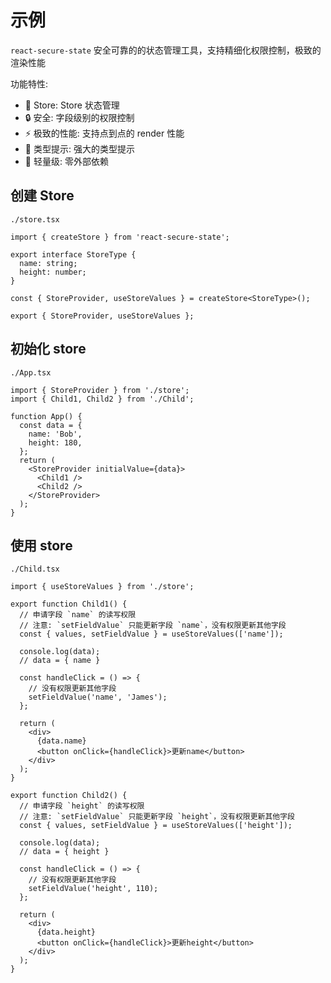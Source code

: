 # 示例

`react-secure-state` 安全可靠的的状态管理工具，支持精细化权限控制，极致的渲染性能

功能特性:

- 💎 Store: Store 状态管理
- 🔒 安全: 字段级别的权限控制
- ⚡️ 极致的性能: 支持点到点的 render 性能
- 🧩 类型提示: 强大的类型提示
- 🚀 轻量级: 零外部依赖

## 创建 Store

`./store.tsx`

```tsx | pure
import { createStore } from 'react-secure-state';

export interface StoreType {
  name: string;
  height: number;
}

const { StoreProvider, useStoreValues } = createStore<StoreType>();

export { StoreProvider, useStoreValues };
```

## 初始化 store

`./App.tsx`

```tsx | pure
import { StoreProvider } from './store';
import { Child1, Child2 } from './Child';

function App() {
  const data = {
    name: 'Bob',
    height: 180,
  };
  return (
    <StoreProvider initialValue={data}>
      <Child1 />
      <Child2 />
    </StoreProvider>
  );
}
```

## 使用 store

`./Child.tsx`

```tsx | pure
import { useStoreValues } from './store';

export function Child1() {
  // 申请字段 `name` 的读写权限
  // 注意: `setFieldValue` 只能更新字段 `name`，没有权限更新其他字段
  const { values, setFieldValue } = useStoreValues(['name']);

  console.log(data);
  // data = { name }

  const handleClick = () => {
    // 没有权限更新其他字段
    setFieldValue('name', 'James');
  };

  return (
    <div>
      {data.name}
      <button onClick={handleClick}>更新name</button>
    </div>
  );
}

export function Child2() {
  // 申请字段 `height` 的读写权限
  // 注意: `setFieldValue` 只能更新字段 `height`，没有权限更新其他字段
  const { values, setFieldValue } = useStoreValues(['height']);

  console.log(data);
  // data = { height }

  const handleClick = () => {
    // 没有权限更新其他字段
    setFieldValue('height', 110);
  };

  return (
    <div>
      {data.height}
      <button onClick={handleClick}>更新height</button>
    </div>
  );
}
```
